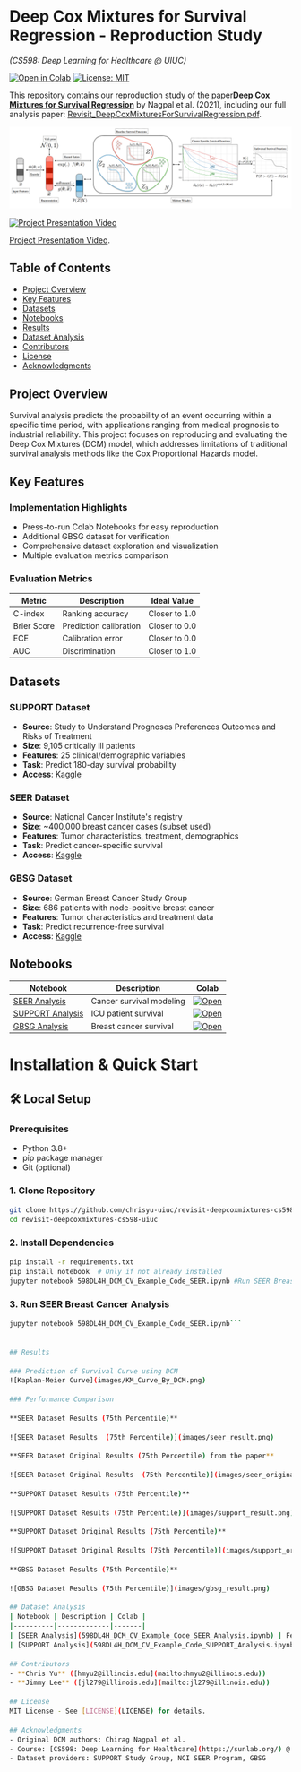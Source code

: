 # Deep Cox Mixtures for Survival Regression - Reproduction Study  
*(CS598: Deep Learning for Healthcare @ UIUC)*  

[![Open in Colab](https://colab.research.google.com/assets/colab-badge.svg)](https://colab.research.google.com/github/chrisyu-uiuc/revisit-deepcoxmixtures-cs598-uiuc/)
[![License: MIT](https://img.shields.io/badge/License-MIT-yellow.svg)](https://opensource.org/licenses/MIT)

This repository contains our reproduction study of the paper ​**​[Deep Cox Mixtures for Survival Regression](https://arxiv.org/abs/2101.06536)​**​ by Nagpal et al. (2021), including our full analysis paper: [Revisit_DeepCoxMixturesForSurvivalRegression.pdf](Revisit_DeepCoxMixturesForSurvivalRegression.pdf).

![Model Overview](images/Deep_Cox_Mixture_Model.png)

[![Project Presentation Video](https://img.youtube.com/vi/3dN7VIKomVY/0.jpg)](https://youtu.be/3dN7VIKomVY)

[Project Presentation Video](https://www.youtube.com/watch?v=3dN7VIKomVY).


## Table of Contents
- [Project Overview](#project-overview)
- [Key Features](#key-features)
- [Datasets](#datasets)
- [Notebooks](#notebooks)
- [Results](#results)
- [Dataset Analysis](#dataset-analysis)
- [Contributors](#contributors)
- [License](#license)
- [Acknowledgments](#acknowledgments)

## Project Overview
Survival analysis predicts the probability of an event occurring within a specific time period, with applications ranging from medical prognosis to industrial reliability. This project focuses on reproducing and evaluating the Deep Cox Mixtures (DCM) model, which addresses limitations of traditional survival analysis methods like the Cox Proportional Hazards model.

## Key Features

### Implementation Highlights
- Press-to-run Colab Notebooks for easy reproduction
- Additional GBSG dataset for verification
- Comprehensive dataset exploration and visualization
- Multiple evaluation metrics comparison

### Evaluation Metrics
| Metric | Description | Ideal Value |
|--------|------------|------------|
| C-index | Ranking accuracy | Closer to 1.0 |
| Brier Score | Prediction calibration | Closer to 0.0 |
| ECE | Calibration error | Closer to 0.0 |
| AUC | Discrimination | Closer to 1.0 |

## Datasets

### SUPPORT Dataset
- ​**Source**: Study to Understand Prognoses Preferences Outcomes and Risks of Treatment
- ​**Size**: 9,105 critically ill patients
- ​**Features**: 25 clinical/demographic variables
- ​**Task**: Predict 180-day survival probability
- ​**Access**: [Kaggle](https://www.kaggle.com/datasets/joebeachcapital/support2)

### SEER Dataset
- ​**Source**: National Cancer Institute's registry
- ​**Size**: ~400,000 breast cancer cases (subset used)
- ​**Features**: Tumor characteristics, treatment, demographics
- ​**Task**: Predict cancer-specific survival
- ​**Access**: [Kaggle](https://www.kaggle.com/datasets/sujithmandala/seer-breast-cancer-data)

### GBSG Dataset
- ​**Source**: German Breast Cancer Study Group
- ​**Size**: 686 patients with node-positive breast cancer
- ​**Features**: Tumor characteristics and treatment data
- ​**Task**: Predict recurrence-free survival
- ​**Access**: [Kaggle](https://www.kaggle.com/datasets/utkarshx27/breast-cancer-dataset-used-royston-and-altman)

## Notebooks

| Notebook | Description | Colab |
|----------|-------------|-------|
| [SEER Analysis](598DL4H_DCM_CV_Example_Code_SEER.ipynb) | Cancer survival modeling | [![Open](https://colab.research.google.com/assets/colab-badge.svg)](https://colab.research.google.com/github/chrisyu-uiuc/revisit-deepcoxmixtures-cs598-uiuc/blob/main/598DL4H_DCM_CV_Example_Code_SEER.ipynb) |
| [SUPPORT Analysis](598DL4H_DCM_CV_Example_Code_SUPPORT.ipynb) | ICU patient survival | [![Open](https://colab.research.google.com/assets/colab-badge.svg)](https://colab.research.google.com/github/chrisyu-uiuc/revisit-deepcoxmixtures-cs598-uiuc/blob/main/598DL4H_DCM_CV_Example_Code_SUPPORT.ipynb) |
| [GBSG Analysis](598DL4H_DCM_CV_Example_Code_GBSG.ipynb) | Breast cancer survival | [![Open](https://colab.research.google.com/assets/colab-badge.svg)](https://colab.research.google.com/github/chrisyu-uiuc/revisit-deepcoxmixtures-cs598-uiuc/blob/main/598DL4H_DCM_CV_Example_Code_GBSG.ipynb) |

# Installation & Quick Start

## 🛠️ Local Setup

### Prerequisites
- Python 3.8+
- pip package manager
- Git (optional)

### 1. Clone Repository
```bash
git clone https://github.com/chrisyu-uiuc/revisit-deepcoxmixtures-cs598-uiuc.git
cd revisit-deepcoxmixtures-cs598-uiuc
```

### 2. Install Dependencies
```bash
pip install -r requirements.txt
pip install notebook  # Only if not already installed
jupyter notebook 598DL4H_DCM_CV_Example_Code_SEER.ipynb #Run SEER Breast Cancer Analysis
```

### 3. Run SEER Breast Cancer Analysis
```bash
jupyter notebook 598DL4H_DCM_CV_Example_Code_SEER.ipynb```


## Results

### Prediction of Survival Curve using DCM
![Kaplan-Meier Curve](images/KM_Curve_By_DCM.png)

### Performance Comparison

​**SEER Dataset Results (75th Percentile)​**​

![SEER Dataset Results  (75th Percentile)](images/seer_result.png)

​**SEER Dataset Original Results (75th Percentile) from the paper​**​

![SEER Dataset Original Results  (75th Percentile)](images/seer_originalresult.png)

​**SUPPORT Dataset Results (75th Percentile)​**​

![SUPPORT Dataset Results (75th Percentile)](images/support_result.png)

​**SUPPORT Dataset Original Results (75th Percentile)​**​

![SUPPORT Dataset Original Results (75th Percentile)](images/support_originalresult.png)

​**GBSG Dataset Results (75th Percentile)​**​

![GBSG Dataset Results (75th Percentile)](images/gbsg_result.png)

## Dataset Analysis
| Notebook | Description | Colab |
|----------|-------------|-------|
| [SEER Analysis](598DL4H_DCM_CV_Example_Code_SEER_Analysis.ipynb) | Feature analysis | [![Open](https://colab.research.google.com/assets/colab-badge.svg)](https://colab.research.google.com/github/chrisyu-uiuc/revisit-deepcoxmixtures-cs598-uiuc/blob/main/598DL4H_DCM_CV_Example_Code_SEER_Analysis.ipynb) |
| [SUPPORT Analysis](598DL4H_DCM_CV_Example_Code_SUPPORT_Analysis.ipynb) | Data exploration | [![Open](https://colab.research.google.com/assets/colab-badge.svg)](https://colab.research.google.com/github/chrisyu-uiuc/revisit-deepcoxmixtures-cs598-uiuc/blob/main/598DL4H_DCM_CV_Example_Code_SUPPORT_Analysis.ipynb) |

## Contributors
- ​**Chris Yu**​ ([hmyu2@illinois.edu](mailto:hmyu2@illinois.edu))
- ​**Jimmy Lee**​ ([jl279@illinois.edu](mailto:jl279@illinois.edu))

## License
MIT License - See [LICENSE](LICENSE) for details.

## Acknowledgments
- Original DCM authors: Chirag Nagpal et al.
- Course: [CS598: Deep Learning for Healthcare](https://sunlab.org/) @ UIUC
- Dataset providers: SUPPORT Study Group, NCI SEER Program, GBSG